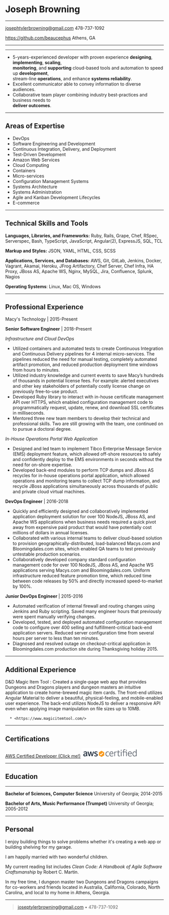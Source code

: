 # Joseph Browning

-------------------------------- -------------
<josephtylerbrowning@gmail.com>   478-737-1092

<https://github.com/beaucephus>     Athens, GA
-------------------------------- -------------

---   

* 5-years-experienced developer with proven experience __designing__, __implementing__, __scaling__, \
__monitoring__, and __supporting__ cloud-based tools and automation to speed up __development__, \
stream-line __operations__, and enhance __systems reliability__.
* Excellent communicator able to convey information to diverse audiences.
* Collaborative team player combining industry best-practices and business needs to \
__deliver outcomes__.

----

## Areas of Expertise  

* DevOps
* Software Engineering and Development
* Continuous Integration, Delivery, and Deployment
* Test-Driven Development
* Amazon Web Services
* Cloud Computing
* Containers
* Micro-services
* Configuration Management Systems
* Systems Architecture
* Systems Administration
* Agile and Kanban Development Lifecycles
* E-commerce

----

## Technical Skills and Tools

__Languages, Libraries, and Frameworks:__ Ruby, Rails, Grape, Chef, RSpec, Serverspec, Bash, TypeScript, JavaScript, Angular(2), ExpressJS, SQL, TCL

__Markup and Styles:__ JSON, YAML, HTML, CSS, SCSS

__Applications, Services, and Databases:__ AWS, Git, GitLab, Jenkins, Docker, Vagrant, Akamai, Heroku, JFrog Artifactory, Chef Server, Chef Infra, HA Proxy, JBoss AS, Apache WS, Nginx, MySQL, Jira, Confluence, Splunk, Nagios

__Operating Systems__: Linux, Mac OS, Windows

----

## Professional Experience

Macy's Technology | 2015-Present

__Senior Software Engineer__ | 2018-Present

_Infrastructure and Cloud DevOps_

* Utilized containers and automated tests to create Continuous Integration and Continuous Delivery pipelines for 4
internal micro-services. The pipelines reduced the need for manual testing, completely automated artifact promotion,
and reduced production deployment time windows from hours to minutes.
* Utilized industry knowledge and current events to save Macy’s hundreds of thousands in potential license fees.  For example: alerted executives and other key stakeholders of potentially costly license change on previously free-to-use product.
* Developed Ruby library to interact with in-house certificate management API over HTTPS, which enabled configuration
management code to programmatically request, update, renew, and download SSL certificates in milliseconds.
* Mentored three new team members to develop their technical and professional skills. Two are still growing with the
team, one continued on to pursue a doctoral degree.

_In-House Operations Portal Web Application_

* Designed and led team to implement Tibco Enterprise Message Service (EMS) deployment feature, which allowed
off-shore resources to safely and confidently deploy to the EMS environments in seconds without the need for on-shore
expertise.
* Developed back-end modules to perform TCP dumps and JBoss AS recycles for in-house operations portal application,
which allowed operations and monitoring teams to collect TCP dump information, and recycle JBoss applications
simultaneously across thousands of public and private cloud virtual machines.

__DevOps Engineer__ | 2016-2018

* Quickly and efficiently designed and collaboratively implemented application deployment solution for over 100 NodeJS,
JBoss AS, and Apache WS applications when business needs required a quick pivot away from expensive paid product that
would have potentially cost millions of dollars in annual licenses.
* Collaborated with various internal teams to deliver cloud-based solution to provision geographically-distributed,
load-balanced Macys.com and Bloomingdales.com sites, which enabled QA teams to test previously untestable production
scenarios.
* Collaboratively developed company standard configuration management code for over 100 NodeJS, JBoss AS, and Apache WS
applications serving Macys.com and Bloomingdales.com. Uniform infrastructure reduced feature promotion time, which
reduced time between code releases by 50% and directly increased speed-to-market by 100%.

__Junior DevOps Engineer__ | 2015-2016

* Automated verification of internal firewall and routing changes using Jenkins and Ruby scripting. Saved many
engineer hours that previously were spent manually verifying changes.
* Developed, tested, and deployed automated configuration management code to configure over 400 selling and
fulfillment-critical back-end application servers. Reduced server configuration time from several hours per server to less than ten minutes.  
* Diagnosed and resolved outage on checkout-critical application in Bloomingdales.com production site during
Thanksgiving holiday 2015.

----

## Additional Experience

D&D Magic Item Tool
: Created a single-page web app that provides Dungeons and Dragons players and dungeon masters an intuitive application
to create home-brewed magic item cards. The front-end utilizes Angular Material to deliver a beautiful,
physical-feeling, and mobile-enabled user experience. The back-end utilizes NodeJS to deliver a responsive API even
when applying image manipulation on file sizes up to 10MB.

      * <https://www.magicitemtool.com/>

----

## Certifications
[AWS Certified Developer \(Click me!\)](https://www.certmetrics.com/amazon/public/badge.aspx?i=2&t=c&d=2020-03-04&ci=AWS01317756)
![](../images/aws_developer_associate/aws-certified-logo_color-horz_180x30.png)

----

## Education

-------------------------------------------------- ---------------------------------
__Bachelor of Sciences, Computer Science__          University of Georgia; 2014-2015

__Bachelor of Arts, Music Performance (Trumpet)__   University of Georgia; 2005-2012
-------------------------------------------------- ---------------------------------

## Personal
I enjoy building things to solve problems whether it's creating a web app or building shelving for my garage.

I am happily married with two wonderful children.

My current reading list includes _Clean Code: A Handbook of Agile Software Craftsmanship_ by Robert C. Martin.

In my free time, I dungeon master two Dungeons and Dragons campaigns for co-workers and friends located in Australia,
California, Colorado, North Carolina, and local to my home in Athens, Georgia.

----

> <joseptylerbrowning@gmail.com> • 478-737-1092
